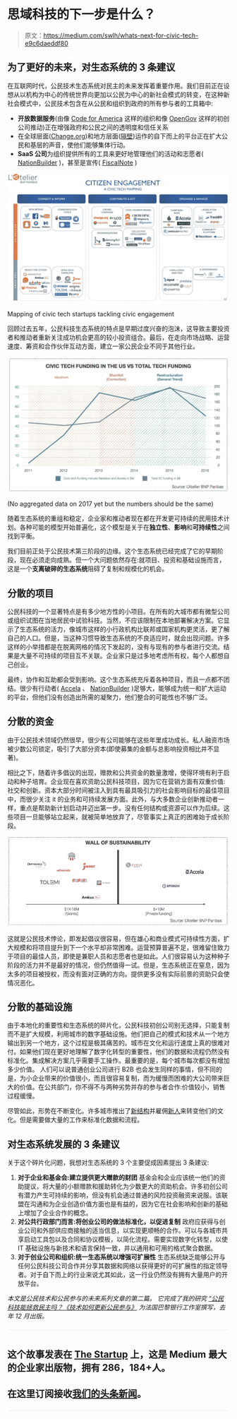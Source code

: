 # 思域科技的下一步是什么？

> 原文：<https://medium.com/swlh/whats-next-for-civic-tech-e9c6daeddf80>

## 为了更好的未来，对生态系统的 3 条建议

在互联网时代，公民技术生态系统对民主的未来发挥着重要作用。我们目前正在设想从以机构为中心的传统世界向更加以公民为中心的新社会模式的转变，在这种新社会模式中，公民技术包含在从公民和组织到政府的所有参与者的工具箱中:

*   **开放数据服务**(由像 [Code for America](http://codeforamerica.org) 这样的组织和像 [OpenGov](https://opengov.com/) 这样的初创公司推动)正在增强政府和公民之间的透明度和信任关系
*   在全球层面([Change.org](http://change.org))和地方层面([隔壁](https://nextdoor.com))运作的自下而上的平台正在扩大公民和基层的声音，使他们能够集体行动。
*   **SaaS 公司**为组织提供所有的工具来更好地管理他们的活动和志愿者( [NationBuilder](http://nationbuilder.com) )，甚至是宣传( [FiscalNote](https://fiscalnote.com) )

![](img/921956af2d6aa40694a99a3ef820d332.png)

Mapping of civic tech startups tackling civic engagement

回顾过去五年，公民科技生态系统的特点是早期过度兴奋的泡沫，这导致主要投资者和推动者重新关注成功机会更高的较小投资组合。最后，在走向市场战略、运营速度、筹资和合作伙伴互动方面，建立一家公民企业不同于其他行业。

![](img/7e6afcd2ebcdead121ca3d69aa419c58.png)

(No aggregated data on 2017 yet but the numbers should be the same)

随着生态系统的重组和稳定，企业家和推动者现在都在开发更可持续的民用技术计划。各种可能的模型开始普遍化，这个模型是关于在**独立性**、**影响**和**可持续性**之间找到平衡。

我们目前正处于公民技术第三阶段的边缘。这个生态系统已经完成了它的早期阶段，现在必须走向成熟。但一个大问题依然存在:就项目、投资和基础设施而言，这是一个**支离破碎的生态系统**阻碍了复制和规模化的机会。

## 分散的项目

公民科技的一个显著特点是有多少地方性的小项目。在所有的大城市都有微型公司或组织试图在当地居民中试验科技。当然，不应该限制在本地部署解决方案。它显示了生态系统的活力，像城市这样的小行政机构比联邦或国家机构更灵活，更了解自己的人口。但是，当这种习惯导致生态系统的不良适应时，就会出现问题。许多这样的小举措都是在脱离网格的情况下发起的，没有与现有的参与者进行交流。结果是大量不可持续的项目互不关联。企业家只是过多地考虑所有权，每个人都想自己创业。

最终，协作和互助都会受到影响。这个生态系统充斥着各种项目，而且一点都不团结。很少有行动者( [Accela](http://www.accela.com/) 、 [NationBuilder](http://nationbuilder.com) )足够大，能够成为统一和扩大运动的平台，但他们没有创造出所需的凝聚力，他们整合的可能性也不够广泛。

## 分散的资金

由于公民技术领域仍然很早，很少有公司能够在这些年里成功成长。私人融资市场被少数公司锁定，吸引了大部分资本(即使募集的金额与总影响投资相比并不显著)。

相比之下，随着许多倡议的出现，赠款和公共资金的数量激增，使得环境有利于启动和种子培育。企业现在喜欢资助公民科技项目，因为它在营销方面有双重价值:社交和创新。资本大部分时间被注入到具有最具吸引力的社会影响目标的最佳项目中，而很少关注 it 的业务和可持续发展方面。此外，与大多数企业创新推动者一样，重点是帮助新计划启动并迈出第一步。没有任何结构或资源可以作为后续。这些项目一旦能够站立起来，就被简单地放弃了，尽管事实上真正的困难始于成长阶段。

![](img/e52450809c60421cd09485186ccd4ce1.png)

这就是公民技术悖论，即发起倡议很容易，但在雄心和商业模式可持续性方面，扩大规模和将项目提升到下一个水平却非常困难。运营预算普遍不足，很难留住致力于项目的最佳人员，即使是兼职人员和志愿者也是如此。人们很容易认为这种种子阶段的活力并不是最好的情况，但仍然值得一试。但是，生态系统正在窒息，因为太多的项目被授权，而没有面对正确的方向。提供更多没有实际前景的资助只会使情况恶化。

## 分散的基础设施

由于本地化的重要性和生态系统的碎片化，公民科技初创公司别无选择，只能复制而不是扩大规模，利用城市的数字基础设施。他们把自己的模式和技术从一个地方输出到另一个地方，这个过程是极其痛苦的。城市在文化和运行速度上真的很难对付。如果他们现在更好地理解了数字化转型的重要性，他们的数据和流程仍然没有标准化。集成解决方案几乎需要手工操作。最重要的是，每个城市每次都没有增加多少价值。
人们可以说普通创业公司进行 B2B 也会发生同样的事情，但不同的是，为小企业带来的价值很小，而且很容易复制，而为缓慢而困难的大公司带来巨大的价值。在公共部门，你不得不与两种劣势并存的参与者合作:价值较小，销售过程缓慢。

尽管如此，形势在不断变化。许多城市推出了[新结构](https://www.cityofchicago.org/city/en/depts/doit.html)并雇佣[新人](https://www.linkedin.com/pulse/smart-cities-rise-chief-data-officer-cdo-keith-day/)来转变他们的文化。但是需要做大量的工作来标准化数据和流程。

## 对生态系统发展的 3 条建议

关于这个碎片化问题，我想对生态系统的 3 个主要促成因素提出 3 条建议:

1.  **对于企业和基金会:建立提供更大赠款的财团** 基金会和企业应该统一他们的资助提议，将大量的小额赠款和援助转化为少数更大的资助机会。许多初创公司有潜力产生可持续的影响，但没有机会通过普通的风险投资融资来说服。该联盟在沟通和为企业创造价值方面也是有益的，因为它在社会影响和创新的基础上增加了企业合作的概念。
2.  **对公共行政部门而言:将创业公司的做法标准化，以促进复制** 政府应获得与创业公司和外部供应商接触的适当信息，以实现更顺畅的合作。可以与各城市共享启动工具包以及合同和协议模板，以简化流程。需要实现数字化转型，以使 IT 基础设施与新技术和语言保持一致，并以通用和可用的格式聚合数据。
3.  **对于创业公司和组织:统一生态系统以增强可扩展性** 生态系统缺乏能够公开与任何公民科技公司合作并分享其数据和网络以获得更好的可扩展性的指定领导者。对于自下而上的行业来说尤其如此，这一行业仍然没有拥有大量用户的开放平台。

*本文是公民技术和公民参与的未来系列文章的第二篇。
它完成了我的研究* [*“公民科技能拯救民主吗？《技术如何更新公民参与》*](https://atelier.bnpparibas/en/smart-city/article/study-civic-tech-save-democracy) *为法国巴黎银行工作室撰写，去年 12 月出版。*

![](img/731acf26f5d44fdc58d99a6388fe935d.png)

## 这个故事发表在 [The Startup](https://medium.com/swlh) 上，这是 Medium 最大的企业家出版物，拥有 286，184+人。

## 在这里订阅接收[我们的头条新闻](http://growthsupply.com/the-startup-newsletter/)。

![](img/731acf26f5d44fdc58d99a6388fe935d.png)